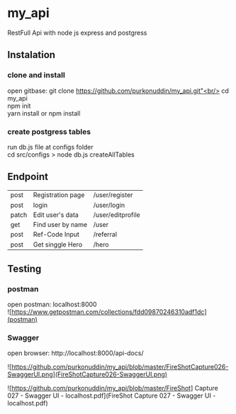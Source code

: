 # my_api
RestFull Api with node js express and postgress

## Instalation

### clone and install
open gitbase: git clone https://github.com/purkonuddin/my_api.git"<br/>
cd my_api<br/>
npm init<br/>
yarn install or npm install

### create postgress tables 
run db.js file at configs folder<br/>
cd src/configs > node db.js createAllTables<br/>
 
## Endpoint
<table>
<tr><td>post</td><td>Registration page </td><td> /user/register</td></tr>
<tr><td>post</td><td>login</td><td>/user/login</td></tr>
<tr><td>patch</td><td>Edit user's data</td><td>/user/editprofile</td></tr>
<tr><td>get</td><td>Find user by name</td><td>/user</td></tr>
<tr><td>post</td><td>Ref-Code Input</td><td>/referral</td></tr>
<tr><td>post</td><td>Get singgle Hero</td><td>/hero</td></tr> 
</table>

## Testing

### postman

open postman: localhost:8000<br/>
![https://www.getpostman.com/collections/fdd09870246310adf1dc](postman)
 
### Swagger

open browser: http://localhost:8000/api-docs/<br/>

![https://github.com/purkonuddin/my_api/blob/master/FireShotCapture026-SwaggerUI.png](FireShotCapture026-SwaggerUI.png)

![https://github.com/purkonuddin/my_api/blob/master/FireShot] Capture 027 - Swagger UI - localhost.pdf](FireShot Capture 027 - Swagger UI - localhost.pdf)
